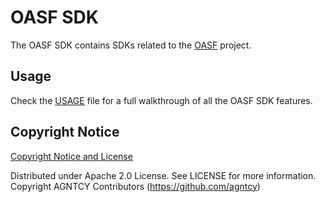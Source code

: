 # OASF SDK

The OASF SDK contains SDKs related to the [OASF](https://github.com/agntcy/oasf) project.

## Usage

Check the [USAGE](USAGE.md) file for a full walkthrough of all the OASF SDK features.

## Copyright Notice

[Copyright Notice and License](./LICENSE.md)

Distributed under Apache 2.0 License. See LICENSE for more information.
Copyright AGNTCY Contributors (https://github.com/agntcy)
